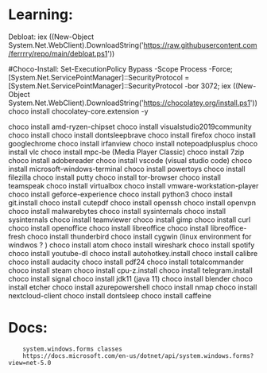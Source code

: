 # Learning:

Debloat: iex ((New-Object System.Net.WebClient).DownloadString('https://raw.githubusercontent.com/ferrrry/repo/main/debloat.ps1'))


#Choco-Install:
Set-ExecutionPolicy Bypass -Scope Process -Force; [System.Net.ServicePointManager]::SecurityProtocol = [System.Net.ServicePointManager]::SecurityProtocol -bor 3072; iex ((New-Object System.Net.WebClient).DownloadString('https://chocolatey.org/install.ps1'))
choco install chocolatey-core.extension -y

choco install amd-ryzen-chipset
choco install visualstudio2019community
choco install choco install dontsleepbrave
choco install firefox
choco install googlechrome
choco install irfanview
choco install notepoadplusplus
choco install vlc
choco install mpc-be (Media Player Classic)
choco install 7zip
choco install adobereader
choco install vscode (visual studio code)
choco install microsoft-windows-terminal
choco install powertoys
choco install filezilla
choco install putty
choco install tor-browser
choco install teamspeak
choco install virtualbox
choco install vmware-workstation-player
choco install geforce-experience
choco install python3
choco install git.install
choco install cutepdf
choco install openssh
choco install openvpn
choco install malwarebytes
choco install sysinternals
choco install sysinternals
choco install teamviewer
choco install gimp
choco install curl
choco install openoffice
choco install libreoffice
choco install libreoffice-fresh
choco install thunderbird
choco install cygwin (linux environment for windwos ? )
choco install atom
choco install wireshark
choco install spotify
choco install youtube-dl
choco install autohotkey.install
choco install calibre
choco install audacity
choco install pdf24
choco install totalcommander
choco install steam
choco install cpu-z.install
choco install telegram.install
choco install signal
choco install jdk11 (java 11)
choco install blender
choco install etcher
choco install azurepowershell
choco install nmap
choco install nextcloud-client
choco install dontsleep
choco install caffeine





# Docs:
        system.windows.forms classes
        https://docs.microsoft.com/en-us/dotnet/api/system.windows.forms?view=net-5.0


